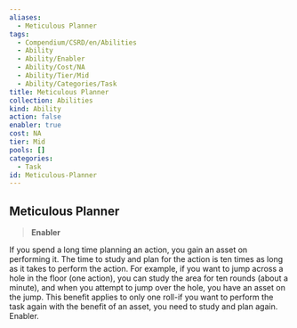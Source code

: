 ```yaml
---
aliases:
  - Meticulous Planner
tags:
  - Compendium/CSRD/en/Abilities
  - Ability
  - Ability/Enabler
  - Ability/Cost/NA
  - Ability/Tier/Mid
  - Ability/Categories/Task
title: Meticulous Planner
collection: Abilities
kind: Ability
action: false
enabler: true
cost: NA
tier: Mid
pools: []
categories:
  - Task
id: Meticulous-Planner
---
```

## Meticulous Planner    
>**Enabler**  
    
If you spend a long time planning an action, you gain an asset on performing it. The time to study and plan for the action is ten times as long as it takes to perform the action. For example, if you want to jump across a hole in the floor (one action), you can study the area for ten rounds (about a minute), and when you attempt to jump over the hole, you have an asset on the jump. This benefit applies to only one roll-if you want to perform the task again with the benefit of an asset, you need to study and plan again. Enabler.
